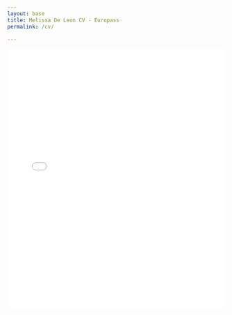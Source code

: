 ```yaml
---
layout: base
title: Melissa De Leon CV - Europass
permalink: /cv/

---
```


<!-- [Download PDF](assets/documents/your-file.pdf) -->
<embed src="/assets/documents/Melissa-DeLeon-CV.pdf" width="100%" height="600px" type="application/pdf">
